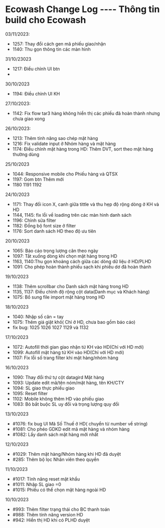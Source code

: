 # Ecowash Change Log ---- Thông tin build cho Ecowash

03/11/2023: 
- 1257: Thay đổi cách gen mã phiếu giao/nhận
- 1140: Thu gọn thông tin các màn hình 

31/10/23023
- 1217: Điều chỉnh UI btn
- 
30/10/2023
- 1194: Điều chỉnh UI KH

27/10/2023:
- 1142: Fix flow tar3 hàng không hiển thị các phiếu đã hoàn thành nhưng chưa giao xong 

26/10/2023: 
- 1213: Thêm tính năng sao chép mặt hàng
- 1216: Fix validate input ở Nhóm hàng và mặt hàng
- 1174: Điều chỉnh mặt hàng trong HD: Thêm DVT, sort theo mặt hàng thường dùng

25/10/2023
- 1044: Responsive mobile cho Phiếu hàng và QTSX
- 1197: Gom btn Thêm mới
- 1180 1191 1192

24/10/2023
- 1171: Thay đổi icon X, canh giữa tittle và thu hẹp độ rộng dòng ở KH và HD
- 1144, 1145: fix lỗi về loading trên các màn hình danh sách
- 1196: Chỉnh sửa filter
- 1182: Đồng bộ font size ở filter
- 1176: Sort danh sách HD theo độ ưu tiên

20/10/2023
- 1065: Báo cáo trọng lượng cân theo ngày
- 1097: Tắt xuống dòng khi chọn mặt hàng trong HD
- 1163, 1140:Thu gọn khoảng cách giữa các dòng dữ liệu ở HD/PLHD
- 1091: Cho phép hoàn thành phiếu sạch khi phiếu dơ đã hoàn thành


19/10/2023
- 1138: Thêm scrollbar cho Danh sách mặt hàng trong HD
- 1135, 1137: Điều chỉnh độ rộng cột data(Danh mục và Khách hàng)
- 1075: Bổ sung file import mặt hàng trong HD

18/10/2023
- 1040: Nhập số cân = tay
- 1075: Thêm giá giặt khô( Chỉ ở HD, chưa bao gồm báo cáo)
- fix bug: 1025 1026 1027 1129 và 1132

17/10/2023
- 1072: Autofill thời gian giao nhận từ KH vào HD(Chỉ với HD mới)
- 1099: Autofill mặt hàng từ KH vào HD(Chỉ với HD mới)
- 1107: Fix lỗi số trang filter khi mặt hàng/nhóm hàng

16/10/2023
- 1090: Thay đổi thứ tự cột datagird Mặt hàng
- 1093: Update edit mã/tên nóm/mặt hàng, tên KH/CTY 
- 1094: SL giao thực phiếu giao
- 1095: Reset filter
- 1102: Mobile không thêm HD vào phiếu giao
- 1083: Bỏ bắt buộc SL uy đổi và trọng lượng quy đổi


13/10/2023
- #1076: fix bug UI Mã Số Thuế ở HD( chuyển từ number về string)
- #1081: Cho phéo GDKD edit mã mặt hàng và nhóm hàng
- #1082: Lấy danh sách mặt hàng mới nhất

12/10/2023
- #1029: Thêm mặt hàng/Nhóm hàng khi HD đã duyệt 
- #285: Thêm bộ lọc Nhân viên theo quyền

11/10/2023
- #1017: Tính năng reset mật khẩu
- #1011: Nhập SL giao =0
- #1015: Phiếu có thể chọn mặt hàng ngoài HD

10/10/2023
- #993: Thêm filter trạng thái cho BC thanh toán
- #988: Thêm tính năng version HD
- #942: Hiển thị HD khi có PLHD duyệt
